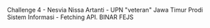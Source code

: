 Challenge 4 - Nesvia Nissa Artanti - UPN "veteran" Jawa Timur Prodi Sistem Informasi - Fetching API. BINAR FEJS 
